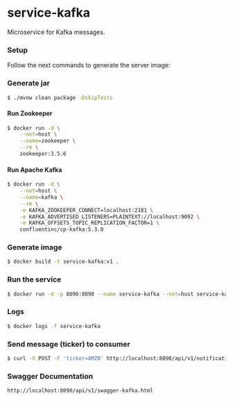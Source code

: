 # service-kafka

Microservice for Kafka messages.

### Setup

Follow the next commands to generate the server image:

### Generate jar

```bash
$ ./mvnw clean package -DskipTests
```

#### Run Zookeeper

```bash
$ docker run -d \
    --net=host \
    --name=zookeeper \
    --rm \
    zookeeper:3.5.6
```

#### Run Apache Kafka

```bash
$ docker run -d \
    --net=host \
    --name=kafka \
    --rm \
    -e KAFKA_ZOOKEEPER_CONNECT=localhost:2181 \
    -e KAFKA_ADVERTISED_LISTENERS=PLAINTEXT://localhost:9092 \
    -e KAFKA_OFFSETS_TOPIC_REPLICATION_FACTOR=1 \
    confluentinc/cp-kafka:5.3.0
```

### Generate image

```bash
$ docker build -t service-kafka:v1 .
```

### Run the service

```bash
$ docker run -d -p 8090:8090 --name service-kafka --net=host service-kafka:v1
```

### Logs

```bash
$ docker logs -f service-kafka
```

### Send message (ticker) to consumer
```bash
$ curl -X POST -F 'ticker=AMZN' http://localhost:8090/api/v1/notifications/tickers
```

### Swagger Documentation
```bash
http://localhost:8090/api/v1/swagger-kafka.html
```